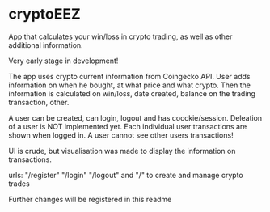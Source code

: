 # cryptoEEZ
App that calculates your win/loss in crypto trading, as well as other additional information.

Very early stage in development!

The app uses crypto current information from Coingecko API. User adds information on when he bought, at what price and what crypto. Then the information is calculated on win/loss, date created, balance on the trading transaction, other.

A user can be created, can login, logout and has coockie/session. Deleation of a user is NOT implemented yet. Each individual user transactions are shown when logged in. A user cannot see other users transactions!

UI is crude, but visualisation was made to display the information on transactions.

urls:
"/register"
"/login"
"/logout"
and
"/"    to create and manage crypto trades

Further changes will be registered in this readme
